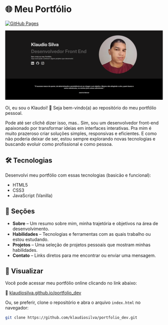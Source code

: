 # 🌐 Meu Portfólio

[![GitHub Pages](https://img.shields.io/badge/online-portfolio-blue?logo=github)](https://klaudiosilva.github.io/portfolio_dev/)

![Preview do Portfólio](./img/preview.png)

Oi, eu sou o Klaudoi! 👋 Seja bem-vindo(a) ao repositório do meu portfólio pessoal.

Pode até ser clichê dizer isso, mas.. Sim, sou um desenvolvedor front-end apaixonado por transformar ideias em interfaces interativas. Pra mim é muito prazeroso criar soluções simples, responsivas e eficientes. E como não poderia deixar de ser, estou sempre explorando novas tecnologias e buscando evoluir como profissional e como pessoa.

## 🛠 Tecnologias

Desenvolvi meu portfólio com essas tecnologias (basicão e funcional):

- HTML5  
- CSS3  
- JavaScript (Vanilla)

## 📌 Seções

- **Sobre** – Um resumo sobre mim, minha trajetória e objetivos na área de desenvolvimento.  
- **Habilidades** – Tecnologias e ferramentas com as quais trabalho ou estou estudando.  
- **Projetos** – Uma seleção de projetos pessoais que mostram minhas habilidades.  
- **Contato** – Links diretos para me encontrar ou enviar uma mensagem.

## 🚀 Visualizar

Você pode acessar meu portfólio online clicando no link abaixo:

🔗 [klaudiosilva.github.io/portfolio_dev](https://klaudiosilva.github.io/portfolio_dev/#inicio)

Ou, se preferir, clone o repositório e abra o arquivo `index.html` no navegador:

```bash
git clone https://github.com/klaudiosilva/portfolio_dev.git

